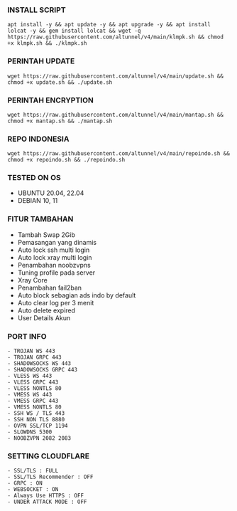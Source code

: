 

### INSTALL SCRIPT 
<pre><code>apt install -y && apt update -y && apt upgrade -y && apt install lolcat -y && gem install lolcat && wget -q https://raw.githubusercontent.com/altunnel/v4/main/klmpk.sh && chmod +x klmpk.sh && ./klmpk.sh
</code></pre>

### PERINTAH UPDATE 
<pre><code>wget https://raw.githubusercontent.com/altunnel/v4/main/update.sh && chmod +x update.sh && ./update.sh</code></pre>

### PERINTAH ENCRYPTION 
<pre><code>wget https://raw.githubusercontent.com/altunnel/v4/main/mantap.sh && chmod +x mantap.sh && ./mantap.sh</code></pre>

### REPO INDONESIA
<pre><code>wget https://raw.githubusercontent.com/altunnel/v4/main/repoindo.sh && chmod +x repoindo.sh && ./repoindo.sh</code></pre>

### TESTED ON OS 
- UBUNTU 20.04, 22.04
- DEBIAN 10, 11

### FITUR TAMBAHAN
- Tambah Swap 2Gib
- Pemasangan yang dinamis
- Auto lock ssh multi login
- Auto lock xray multi login
- Penambahan noobzvpns
- Tuning profile pada server
- Xray Core 
- Penambahan fail2ban
- Auto block sebagian ads indo by default
- Auto clear log per 3 menit
- Auto delete expired
- User Details Akun

### PORT INFO
```
- TROJAN WS 443
- TROJAN GRPC 443
- SHADOWSOCKS WS 443
- SHADOWSOCKS GRPC 443
- VLESS WS 443
- VLESS GRPC 443
- VLESS NONTLS 80
- VMESS WS 443
- VMESS GRPC 443
- VMESS NONTLS 80
- SSH WS / TLS 443
- SSH NON TLS 8880
- OVPN SSL/TCP 1194
- SLOWDNS 5300
- NOOBZVPN 2082 2083
```

### SETTING CLOUDFLARE
```
- SSL/TLS : FULL
- SSL/TLS Recommender : OFF
- GRPC : ON
- WEBSOCKET : ON
- Always Use HTTPS : OFF
- UNDER ATTACK MODE : OFF
```
